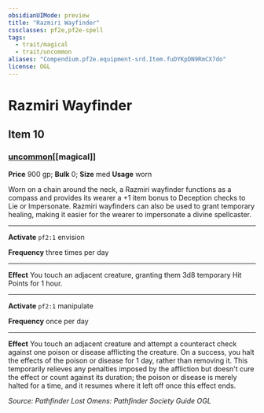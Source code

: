 ```yaml
---
obsidianUIMode: preview
title: "Razmiri Wayfinder"
cssclasses: pf2e,pf2e-spell
tags:
  - trait/magical
  - trait/uncommon
aliases: "Compendium.pf2e.equipment-srd.Item.fuDYKpDN9RmCX7do"
license: OGL
---
```

# Razmiri Wayfinder
## Item 10
### [uncommon](uncommon "Uncommon Rarity Trait")[[magical]]


**Price** 900 gp; 
**Bulk** 0; **Size** med
**Usage** worn

Worn on a chain around the neck, a Razmiri wayfinder functions as a compass and provides its wearer a +1 item bonus to Deception checks to Lie or Impersonate. Razmiri wayfinders can also be used to grant temporary healing, making it easier for the wearer to impersonate a divine spellcaster.

* * *

**Activate** `pf2:1` envision

**Frequency** three times per day

* * *

**Effect** You touch an adjacent creature, granting them 3d8 temporary Hit Points for 1 hour.

* * *

**Activate** `pf2:1` manipulate

**Frequency** once per day

* * *

**Effect** You touch an adjacent creature and attempt a counteract check against one poison or disease afflicting the creature. On a success, you halt the effects of the poison or disease for 1 day, rather than removing it. This temporarily relieves any penalties imposed by the affliction but doesn't cure the effect or count against its duration; the poison or disease is merely halted for a time, and it resumes where it left off once this effect ends.

*Source: Pathfinder Lost Omens: Pathfinder Society Guide*
*OGL*